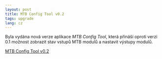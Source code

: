 ```yaml
---
layout: post
title: MTB Config Tool v0.2
tags: upgrade
lang: cz
---
```


Byla vydána nová verze aplikace *MTB Config Tool*, která přináší oproti verzi
0.1 možnost zobrazit stav vstupů MTB modulů a nastavit výstupy modulů.

<a class="btn" href="https://github.com/kmzbrnoI/mtb-config-tool/releases/tag/v0.2">MTB Config Tool v0.2</a>

